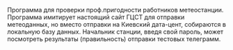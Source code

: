 Программа для проверки проф.пригодности работников метеостанции.
Программа имитирует настоящий сайт ГЦСТ для отправки метеоданных,
но вместо отправки на Киевский дата-цент, собираются в локальную базу данных.
Начальник станции, введя свой пароль, может посмотреть результаты (правильность) отправки тестовых телеграмм.
